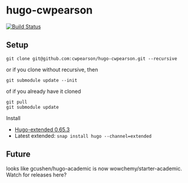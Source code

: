 # hugo-cwpearson

[![Build Status](https://travis-ci.org/cwpearson/hugo-cwpearson.svg?branch=master)](https://travis-ci.org/cwpearson/hugo-cwpearson)

## Setup

    git clone git@github.com:cwpearson/hugo-cwpearson.git --recursive

or if you clone without recursive, then

    git submodule update --init

of if you already have it cloned

    git pull
    git submodule update

Install 
* [Hugo-extended 0.65.3](https://github.com/gohugoio/hugo/releases/tag/v0.65.3)
* Latest extended: `snap install hugo --channel=extended`

## Future

looks like gcushen/hugo-academic is now wowchemy/starter-academic. Watch for releases here?